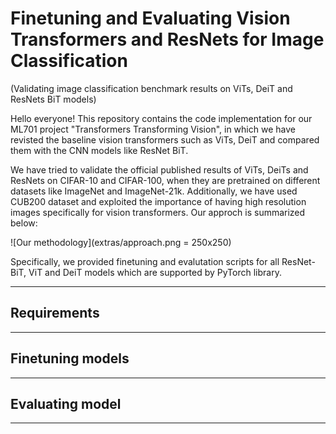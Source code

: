 # Finetuning and Evaluating Vision Transformers and ResNets for Image Classification
(Validating image classification benchmark results on ViTs, DeiT and ResNets BiT models)

Hello everyone!
This repository contains the code implementation for our ML701 project "Transformers Transforming Vision", in which we have revisted the baseline vision transformers such as ViTs, DeiT and compared them with the CNN models like ResNet BiT.

We have tried to validate the official published results of ViTs, DeiTs and ResNets on CIFAR-10 and CIFAR-100, when they are pretrained on different datasets like ImageNet and ImageNet-21k. Additionally, we have used CUB200 dataset and exploited the importance of having high resolution images specifically for vision transformers. Our approch is summarized below:

![Our methodology](extras/approach.png = 250x250)


Specifically, we provided finetuning and evalutation scripts for all ResNet-BiT, ViT and DeiT models which are supported by PyTorch library.



-----------

Requirements
---


------------

Finetuning models
---


------------



Evaluating model
---



------------
